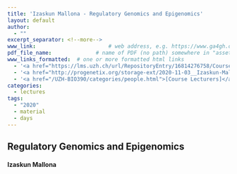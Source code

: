 ```yaml
---
title: 'Izaskun Mallona - Regulatory Genomics and Epigenomics'
layout: default
author:
  - ""
excerpt_separator: <!--more-->
www_link: 						# web address, e.g. https://www.ga4gh.org; auto-linked
pdf_file_name: 				# name of PDF (no path) somewhere in "assets"; auto-linked
www_links_formatted:  # one or more formatted html links
  - '<a href="https://lms.uzh.ch/url/RepositoryEntry/16814276758/CourseNode/85421310449426/path%3D~~2020%2D11%5F03%5F%5F%5FIzaskun%2DMallona%5F%5FRegulatory%2DGenomics%5F%5FUZH%2DBIO390%2DHS20%2Dlecture%2D08%2Epdf/0">[2020 Lecture Slides]</a> (in OLAT)'
  - '<a href="http://progenetix.org/storage-ext/2020-11-03__Izaskun-Malloma__Regulatory-Genomics-and-Epigenomics__UZH-BIO390-HS20-lecture-08.mov">[lecture recording]</a> (221MB .mov)'
  - '<a href="/UZH-BIO390/categories/people.html">[Course Lecturers]</a>'
categories:
  - lectures
tags:
  - "2020"
  - material
  - days
---
```


## Regulatory Genomics and Epigenomics
#### Izaskun Mallona

<!--more-->
